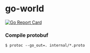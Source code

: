 # go-world

[![Go Report Card](https://goreportcard.com/badge/github.com/jnst/go-world)](https://goreportcard.com/report/github.com/jnst/go-world)


### Compile protobuf

```
$ protoc --go_out=. internal/*.proto
```
